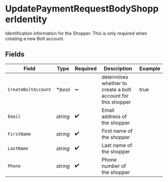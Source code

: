 # UpdatePaymentRequestBodyShopperIdentity

Identification information for the Shopper. This is only required when creating a new Bolt account.


## Fields

| Field                                                        | Type                                                         | Required                                                     | Description                                                  | Example                                                      |
| ------------------------------------------------------------ | ------------------------------------------------------------ | ------------------------------------------------------------ | ------------------------------------------------------------ | ------------------------------------------------------------ |
| `CreateBoltAccount`                                          | **bool*                                                      | :heavy_minus_sign:                                           | determines whether to create a bolt account for this shopper | true                                                         |
| `Email`                                                      | *string*                                                     | :heavy_check_mark:                                           | Email address of the shopper                                 |                                                              |
| `FirstName`                                                  | *string*                                                     | :heavy_check_mark:                                           | First name of the shopper                                    |                                                              |
| `LastName`                                                   | *string*                                                     | :heavy_check_mark:                                           | Last name of the shopper                                     |                                                              |
| `Phone`                                                      | *string*                                                     | :heavy_check_mark:                                           | Phone number of the shopper                                  |                                                              |
